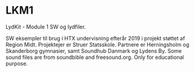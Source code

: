 # LKM1
LydKit - Module 1 SW og lydfiler.                                                                                             

SW eksempler til brug i HTX undervisning efterår 2019 i projekt støttet af Region Midt.
Projektejer er Struer Statsskole. Partnere er Herningsholm og Skanderborg gymnasier, samt Soundhub Danmark og Lydens By.
Some sound files are from soundbible and freesound.org. Only for educational purpose.
